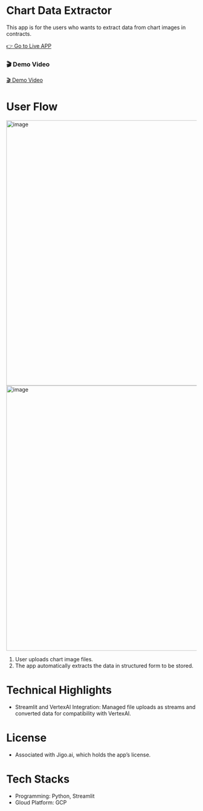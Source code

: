 # Chart Data Extractor
This app is for the users who wants to extract data from chart images in contracts.<br>

[👉 Go to Live APP](https://chart-data-extractor-787703115620.us-west1.run.app)

### 🎬 Demo Video
[🎬 Demo Video](https://github.com/user-attachments/assets/cc043d67-6d00-4017-9c19-03dc8bac9b4c)

# User Flow
<img width="700" alt="image" src="https://github.com/user-attachments/assets/75e279a3-ef14-4baa-926a-81f23c3adc6a" />
<img width="700" alt="image" src="https://github.com/user-attachments/assets/25f8696f-6d9a-4f45-916d-a579f72668bd" />

1. User uploads chart image files.
2. The app automatically extracts the data in structured form to be stored.

# Technical Highlights
- Streamlit and VertexAI Integration: Managed file uploads as streams and converted data for compatibility with VertexAI.

# License
- Associated with Jigo.ai, which holds the app’s license.

# Tech Stacks
- Programming: Python, Streamlit
- Gloud Platform: GCP
